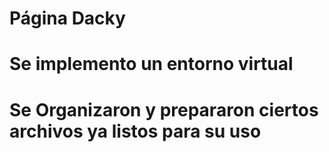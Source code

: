 # Página Dacky
# Se implemento un entorno virtual
# Se Organizaron y prepararon ciertos archivos  ya listos para su uso